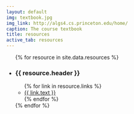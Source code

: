 ```yaml
---
layout: default
img: textbook.jpg
img_link: http://algs4.cs.princeton.edu/home/
caption: The course textbook
title: resources
active_tab: resources
---
```


<div>
	<ul class="resource-header-list">
    {% for resource in site.data.resources %}
		<li>
	        <h3 class="resource-header">{{ resource.header }}</h3>
	        <ul class="resource-content">
	        {% for link in resource.links %}
	            <li><a href="{{ link.link }}">{{ link.text }}</a></li>
	        {% endfor %}
	       </ul>
	    </li> 
    {% endfor %}
    </ul>
</div>